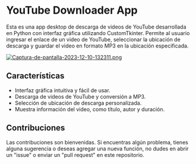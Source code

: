 # YouTube Downloader App
Esta es una app desktop de descarga de videos de YouTube desarrollada en Python con interfaz gráfica utilizando CustomTkinter.
Permite al usuario ingresar el enlace de un video de YouTube, seleccionar la ubicación de descarga y guardar el video en formato MP3 en la ubicación especificada.

[![Captura-de-pantalla-2023-12-10-132311.png](https://i.postimg.cc/y80fYX2G/Captura-de-pantalla-2023-12-10-132311.png)](https://postimg.cc/w1T5wJq5)

## Características
- Interfaz gráfica intuitiva y fácil de usar.
- Descarga de videos de YouTube y conversión a MP3.
- Selección de ubicación de descarga personalizada.
- Muestra información del video, como título, autor y duración.

## Contribuciones
Las contribuciones son bienvenidas. Si encuentras algún problema, tienes alguna sugerencia o deseas agregar una nueva función, no dudes en abrir un "issue" o enviar un "pull request" en este repositorio.
